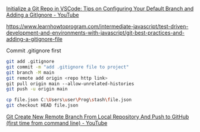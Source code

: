 [Initialize a Git Repo in VSCode: Tips on Configuring Your Default Branch and Adding a GitIgnore - YouTube](https://www.youtube.com/watch?v=Ik3wFSyFaNc)


https://www.learnhowtoprogram.com/intermediate-javascript/test-driven-development-and-environments-with-javascript/git-best-practices-and-adding-a-gitignore-file

Commit .gitignore first
```bash
git add .gitignore  
git commit -m "add .gitignore file to project" 
git branch -M main
git remote add origin <repo http link>
git pull origin main --allow-unrelated-histories
git push -u origin main

cp file.json C:\Users\user\Prog\stash\file.json
git checkout HEAD file.json


```

[Git Create New Remote Branch From Local Repository And Push to GitHub (first time from command line) - YouTube](https://www.youtube.com/watch?v=8BxwhSrWo1s)

